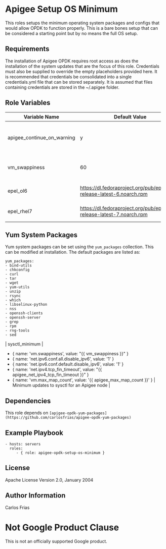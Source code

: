 Apigee Setup OS Minimum
=========

This roles setups the minimum operating system packages and configs that would allow OPDK to function properly. This is
a bare bones setup that can be considered a starting point but by no means the full OS setup. 

Requirements
------------

The installation of Apigee OPDK requires root access as does the installation of the system updates that are the focus 
of this role. Credentials must also be supplied to override the empty placeholders provided here. It is recommended that 
credentials be consolidated into a single credentials.yml file that can be stored separately. It is assumed that files 
containing credentials are stored in the ~/.apigee folder. 


Role Variables
--------------

| Variable Name | Default Value | Description |
| --- | --- | --- |
| apigee_continue_on_warning | y | Defaults for internal environment OPDK setup settings |
| vm_swappiness | 60 | Default value to limit swap file use |
| epel_ol6 | https://dl.fedoraproject.org/pub/epel/epel-release-latest-6.noarch.rpm | Default epel repo for EL 6 |
| epel_rhel7 | https://dl.fedoraproject.org/pub/epel/epel-release-latest-7.noarch.rpm | Default epel repo for EL 7 |

## Yum System Packages

Yum system packages can be set using the `yum_packages` collection. This can be modified at installation. The default 
packages are listed as: 

    yum_packages:
    - bind-utils
    - chkconfig
    - curl
    - tar
    - wget
    - yum-utils
    - unzip
    - rsync
    - which
    - libselinux-python
    - nss
    - openssh-clients
    - openssh-server
    - grep
    - rpm
    - rng-tools
    - sed


| sysctl_minimum | 
- { name: 'vm.swappiness', value: "{{ vm_swappiness }}" }
- { name: 'net.ipv6.conf.all.disable_ipv6', value: '1' }
- { name: 'net.ipv6.conf.default.disable_ipv6', value: '1' }
- { name: 'net.ipv4.tcp_fin_timeout', value: "{{ apigee_net_ipv4_tcp_fin_timeout }}" }
- { name: 'vm.max_map_count', value: '{{ apigee_max_map_count }}' } | Minimum updates to sysctl for an Apigee node |                 

Dependencies
------------

This role depends on `[apigee-opdk-yum-packages](https://github.com/carlosfrias/apigee-opdk-yum-packages)`

Example Playbook
----------------

    - hosts: servers
      roles:
         - { role: apigee-opdk-setup-os-minimum }

License
-------

Apache License Version 2.0, January 2004

Author Information
------------------

Carlos Frias
<!-- BEGIN Google Required Disclaimer -->

# Not Google Product Clause

This is not an officially supported Google product.
<!-- END Google Required Disclaimer -->